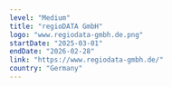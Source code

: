 ```yaml
---
level: "Medium"
title: "regioDATA GmbH"
logo: "www.regiodata-gmbh.de.png"
startDate: "2025-03-01"
endDate: "2026-02-28"
link: "https://www.regiodata-gmbh.de/"
country: "Germany"
---
```

